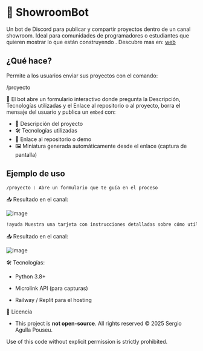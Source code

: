 # 🤖 ShowroomBot

Un bot de Discord para publicar y compartir proyectos dentro de un canal showroom. Ideal para comunidades de programadores o estudiantes que quieren mostrar lo que están construyendo .
Descubre mas en: [web](https://showroom-bot-website.vercel.app/)

## ¿Qué hace?

Permite a los usuarios enviar sus proyectos con el comando:

/proyecto


📌 El bot abre un formulario interactivo donde pregunta la Descripción, Tecnologías utilizadas y el Enlace al repositorio o al proyecto, borra el mensaje del usuario y publica un `embed` con:
- 🧠 Descripción del proyecto
- 🛠️ Tecnologías utilizadas
- 🔗 Enlace al repositorio o demo
- 🖼️ Miniatura generada automáticamente desde el enlace (captura de pantalla)

## Ejemplo de uso

```bash
/proyecto : Abre un formulario que te guía en el proceso
```

📥 Resultado en el canal:

![image](https://github.com/user-attachments/assets/9b9f1d84-181c-4b7d-b49c-d8747ac8961f)



```bash
!ayuda Muestra una tarjeta con instrucciones detalladas sobre cómo utilizar el bot:
```



📥 Resultado en el canal:

![image](https://github.com/user-attachments/assets/98775e0f-5b33-4cc3-950b-547e71e82cb2)




🛠️ Tecnologías:
- Python 3.8+

- Microlink API (para capturas)

- Railway / Replit para el hosting

📄 Licencia

- This project is **not open-source**. All rights reserved © 2025 Sergio Agulla Pouseu.

Use of this code without explicit permission is strictly prohibited.




